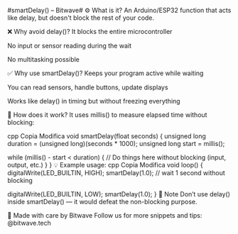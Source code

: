 #smartDelay() – Bitwave#
⚙️ What is it?
An Arduino/ESP32 function that acts like delay, but doesn't block the rest of your code.

❌ Why avoid delay()?
It blocks the entire microcontroller

No input or sensor reading during the wait

No multitasking possible

✅ Why use smartDelay()?
Keeps your program active while waiting

You can read sensors, handle buttons, update displays

Works like delay() in timing but without freezing everything

🧠 How does it work?
It uses millis() to measure elapsed time without blocking:

cpp
Copia
Modifica
void smartDelay(float seconds) {
  unsigned long duration = (unsigned long)(seconds * 1000);
  unsigned long start = millis();

  while (millis() - start < duration) {
    // Do things here without blocking (input, output, etc.)
  }
}
💡 Example usage:
cpp
Copia
Modifica
void loop() {
  digitalWrite(LED_BUILTIN, HIGH);
  smartDelay(1.0); // wait 1 second without blocking

  digitalWrite(LED_BUILTIN, LOW);
  smartDelay(1.0);
}
📌 Note
Don’t use delay() inside smartDelay() — it would defeat the non-blocking purpose.

🔧 Made with care by Bitwave
Follow us for more snippets and tips: @bitwave.tech
